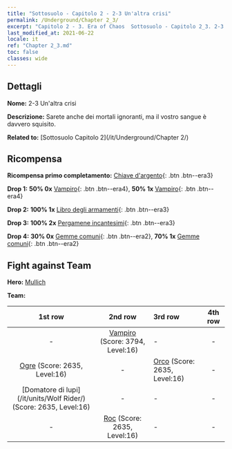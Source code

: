 ```yaml
---
title: "Sottosuolo - Capitolo 2 - 2-3 Un'altra crisi"
permalink: /Underground/Chapter 2_3/
excerpt: "Capitolo 2 - 3. Era of Chaos  Sottosuolo - Capitolo 2_3. 2-3 Un'altra crisi"
last_modified_at: 2021-06-22
locale: it
ref: "Chapter 2_3.md"
toc: false
classes: wide
---
```


## Dettagli

 **Nome:** 2-3 Un'altra crisi

 **Descrizione:** Sarete anche dei mortali ignoranti, ma il vostro sangue è davvero squisito.

 **Related to:** [Sottosuolo Capitolo 2](/it/Underground/Chapter 2/)

## Ricompensa

 **Ricompensa primo completamento:** [Chiave d'argento](/ItemsIT/con_693/){: .btn .btn--era3}

 **Drop 1:** **50% 0x** [Vampiro](/ItemsIT/unt_211/){: .btn .btn--era4}, **50% 1x** [Vampiro](/ItemsIT/unt_211/){: .btn .btn--era4}

 **Drop 2:** **100% 1x** [Libro degli armamenti](/ItemsIT/mat_18/){: .btn .btn--era3}

 **Drop 3:** **100% 2x** [Pergamene incantesimi](/ItemsIT/con_694/){: .btn .btn--era3}

 **Drop 4:** **30% 0x** [Gemme comuni](/ItemsIT/mat_10/){: .btn .btn--era2}, **70% 1x** [Gemme comuni](/ItemsIT/mat_10/){: .btn .btn--era2}


## Fight against Team
 **Hero:** [Mullich](/it/heroes/Mullich/)

 **Team:**


  | 1st row | 2nd row | 3rd row | 4th row |
  |:----:|:----:|:----|:----:|
  | - | [Vampiro](/it/units/Vampire/) (Score: 3794, Level:16)  | - | - |
  | [Ogre](/it/units/Ogre/) (Score: 2635, Level:16)  | - | [Orco](/it/units/Orc/) (Score: 2635, Level:16)  | - |
  | [Domatore di lupi](/it/units/Wolf Rider/) (Score: 2635, Level:16)  | - | - | - |
  | - | [Roc](/it/units/Roc/) (Score: 2635, Level:16)  | - | - |


